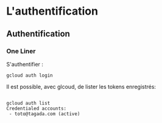 # L'authentification


## Authentification

### One Liner

S'authentifier :

    gcloud auth login

Il est possible, avec glcoud, de lister les tokens enregistrés:

<pre><code>
gcloud auth list
Credentialed accounts:
 - toto@tagada.com (active)  
</code></pre>

